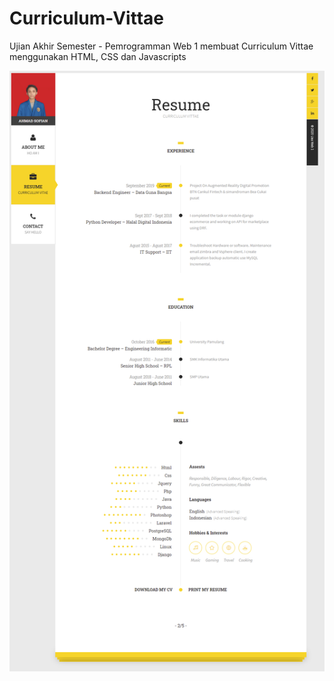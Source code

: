 # Curriculum-Vittae
Ujian Akhir Semester - Pemrogramman Web 1 membuat Curriculum Vittae menggunakan HTML, CSS dan Javascripts


![alt text](https://github.com/sofyandamha/Curriculum-Vittae/blob/main/img/CV.png?raw=true)
